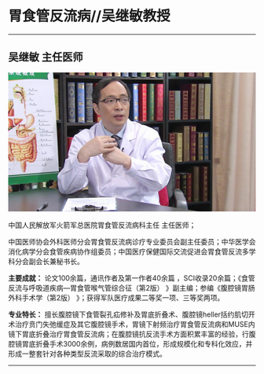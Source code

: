 # 胃食管反流病//吴继敏教授

---

## 吴继敏 主任医师

![1679232862315](image/c05_072/1679232862315.png)

中国人民解放军火箭军总医院胃食管反流病科主任 主任医师；

中国医师协会外科医师分会胃食管反流病诊疗专业委员会副主任委员；中华医学会消化病学分会食管疾病协作组委员；中国医疗保健国际交流促进会胃食管反流多学科分会副会长兼秘书长。


**主要成就：** 论文100余篇，通讯作者及第一作者40余篇 ，SCI收录20余篇；《食管反流与呼吸道疾病—胃食管喉气管综合征（第2版） 》副主编；参编《腹腔镜胃肠外科手术学（第2版） 》；获得军队医疗成果二等奖一项、三等奖两项。


**专业特长：** 擅长腹腔镜下食管裂孔疝修补及胃底折叠术、腹腔镜heller括约肌切开术治疗贲门失弛缓症及其它腹腔镜手术，胃镜下射频治疗胃食管反流病和MUSE内镜下胃底折叠治疗胃食管反流病；在腹腔镜抗反流手术方面积累丰富的经验，行腹腔镜胃底折叠手术3000余例，病例数居国内首位，形成规模化和专科化效应，并形成一整套针对各种类型反流采取的综合治疗模式。

---
